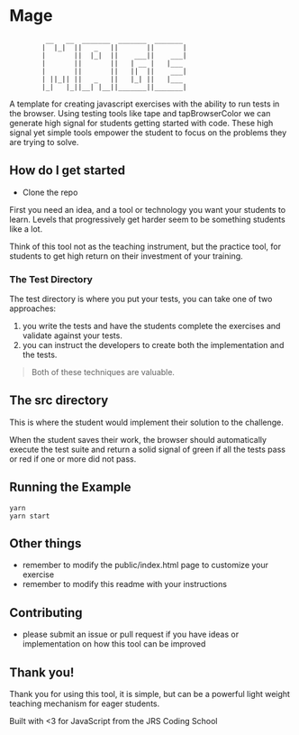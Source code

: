 # Mage

```
         __   __  _______  _______  _______
        |  |_|  ||   _   ||       ||       |
        |       ||  |_|  ||    ___||    ___|
        |       ||       ||   | __ |   |___
        |       ||       ||   ||  ||    ___|
        | ||_|| ||   _   ||   |_| ||   |___
        |_|   |_||__| |__||_______||_______|
```

A template for creating javascript exercises with the ability to
run tests in the browser. Using testing tools like tape and tapBrowserColor we can generate high signal for students getting started with code. These high signal yet simple tools empower the student to focus on the problems they are trying to solve.

## How do I get started

* Clone the repo

First you need an idea, and a tool or technology you want your students to learn. Levels that progressively get harder seem to be something students like a lot.

Think of this tool not as the teaching instrument, but the practice tool, for students to get high return on their investment of your training.

### The Test Directory

The test directory is where you put your tests, you can take one of two approaches:

1.  you write the tests and have the students complete the exercises and validate against your tests.
2.  you can instruct the developers to create both the implementation and the tests.

> Both of these techniques are valuable.

## The src directory

This is where the student would implement their solution to the challenge.

When the student saves their work, the browser should automatically execute the test suite and return a solid signal of green if all the tests pass or red if one or more did not pass.

## Running the Example

```
yarn
yarn start
```

## Other things

* remember to modify the public/index.html page to customize your exercise
* remember to modify this readme with your instructions

## Contributing

* please submit an issue or pull request if you have ideas or implementation on how this tool can be improved

## Thank you!

Thank you for using this tool, it is simple, but can be a powerful light weight teaching mechanism for eager students.

Built with <3 for JavaScript from the JRS Coding School
